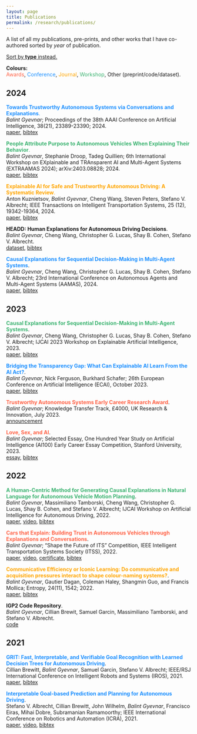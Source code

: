 ```yaml
---
layout: page
title: Publications
permalink: /research/publications/
---
```


A list of all my publications, pre-prints, and other works that I have co-authored sorted by *year* of publication.

[Sort by **type** instead.](/research/publications-type)

**Colours:**
<br />
<span style="color:tomato">Awards</span>,
<span style="color:dodgerblue">Conference</span>,
<span style="color:orange">Journal</span>,
<span style="color:mediumseagreen">Workshop</span>,
Other (preprint/code/dataset).

## 2024

<span style="color:dodgerblue">**Towards Trustworthy Autonomous Systems via Conversations and Explanations**.</span> <br /> *Balint Gyevnar*; Proceedings of the 38th AAAI Conference on Artificial Intelligence, 38(21), 23389-23390; 2024. <br /> [paper](https://ojs.aaai.org/index.php/AAAI/article/download/30395/32462), <a href="javascript:show_hide('gyevnar2024towardstrustworthy')">bibtex</a>
<div id="gyevnar2024towardstrustworthy" style="display: none;"><pre><code style="line-height: 1.5;">
    @article{gyevnar2024towardstrustworthy,
        title={Towards Trustworthy Autonomous Systems via Conversations and Explanations},
        volume={38},
        url={https://ojs.aaai.org/index.php/AAAI/article/view/30395},
        DOI={10.1609/aaai.v38i21.30395},
        number={21},
        journal={Proceedings of the AAAI Conference on Artificial Intelligence},
        author={Balint Gyevnar},
        year={2024},
        month={Mar.},
        pages={23389-23390}
    }
</code></pre></div>

<span style="color:mediumseagreen">**People Attribute Purpose to Autonomous Vehicles When Explaining Their Behavior**.</span> <br /> *Balint Gyevnar*, Stephanie Droop, Tadeg Quillien; 6th International Workshop on EXplainable and TRAnsparent AI and Multi-Agent Systems (EXTRAAMAS 2024); arXiv:2403.08828; 2024. <br /> [paper](https://arxiv.org/abs/2403.08828), <a href="javascript:show_hide('gyevnar2024attribute')">bibtex</a>
<div id="gyevnar2024attribute" style="display: none;"><pre><code style="line-height: 1.5;">
    @misc{gyevnar2024attribute,
        title={People Attribute Purpose to Autonomous Vehicles When Explaining Their Behavior},
        author={Balint Gyevnar and Stephanie Droop and Tadeg Quillien},
        year={2024},
        eprint={2403.08828},
        archivePrefix={arXiv},
        primaryClass={cs.HC}
     }
</code></pre></div>

<span style="color:orange">**Explainable AI for Safe and Trustworthy Autonomous Driving: A Systematic Review**. </span> <br /> Anton Kuznietsov, *Balint Gyevnar*, Cheng Wang, Steven Peters, Stefano V. Albrecht; IEEE Transactions on Intelligent Transportation Systems, 25 (12), 19342-19364, 2024. <br /> [paper](https://ieeexplore.ieee.org/document/10716567), <a href="javascript:show_hide('kuznietsov2024avreview')">bibtex</a>
<div id="kuznietsov2024avreview" style="display: none;"><pre><code style="line-height: 1.5;">
    @article{kuznietsov2024avreview,
        title={Explainable AI for Safe and Trustworthy Autonomous Driving: A Systematic Review},
        author={Anton Kuznietsov and Balint Gyevnar and Cheng Wang and Steven Peters and Stefano V. Albrecht},
        year={2024},
        month={Dec},
        journal={Transactions on Intelligent Transportation Systems},
        volume={25},
        number={12},
        pages={19342-19364},
        publisher={IEEE}
     }
</code></pre></div>

**HEADD: Human Explanations for Autonomous Driving Decisions**. <br /> *Balint Gyevnar*, Cheng Wang, Christopher G. Lucas, Shay B. Cohen, Stefano V. Albrecht. <br /> [dataset](https://datashare.ed.ac.uk/handle/10283/8714), <a href="javascript:show_hide('cemaAAMAS2024b')">bibtex</a>
<div id="cemaAAMAS2024b" style="display: none;"><pre><code style="line-height: 1.5;">
    @inproceedings{gyevnar2024causal,
       title={Causal Explanations for Sequential Decision-Making in Multi-Agent Systems},
       author={Balint Gyevnar and Cheng Wang and Christopher G. Lucas and Shay B. Cohen and Stefano V. Albrecht},
       booktitle={23rd International Conference on Autonomous Agents and Multi-Agent Systems},
       organization={IFAAMAS},
       year={2024}
    }
    </code></pre></div>

<span style="color:dodgerblue">**Causal Explanations for Sequential Decision-Making in Multi-Agent Systems**</span>. <br /> *Balint Gyevnar*, Cheng Wang, Christopher G. Lucas, Shay B. Cohen, Stefano V. Albrecht; 23rd International Conference on Autonomous Agents and Multi-Agent Systems (AAMAS), 2024. <br /> [paper](https://arxiv.org/abs/2302.10809), <a href="javascript:show_hide('cemaAAMAS2024a')">bibtex</a>
<div id="cemaAAMAS2024a" style="display: none;"><pre><code style="line-height: 1.5;">
@inproceedings{gyevnar2024causal,
   title={Causal Explanations for Sequential Decision-Making in Multi-Agent Systems},
   author={Balint Gyevnar and Cheng Wang and Christopher G. Lucas and Shay B. Cohen and Stefano V. Albrecht},
   booktitle={23rd International Conference on Autonomous Agents and Multi-Agent Systems},
   organization={IFAAMAS},
   year={2024}
}
</code></pre></div>

## 2023
<span style="color:mediumseagreen">**Causal Explanations for Sequential Decision-Making in Multi-Agent Systems**</span>. <br /> *Balint Gyevnar*, Cheng Wang, Christopher G. Lucas, Shay B. Cohen, Stefano V. Albrecht; IJCAI 2023 Workshop on Explainable Artificial Intelligence, 2023. <br /> [paper](https://arxiv.org/abs/2302.10809), <a href="javascript:show_hide('cemaIJCAI2023')">bibtex</a>
<div id="cemaIJCAI2023" style="display: none;"><pre><code style="line-height: 1.5;">
@inproceedings{gyevnar2023causal,
   title={Causal Explanations for Sequential Decision-Making in Multi-Agent Systems},
   author={Balint Gyevnar and Cheng Wang and Christopher G. Lucas and Shay B. Cohen and Stefano V. Albrecht},
   booktitle={IJCAI 2023 Workshop on Explainable Artificial Intelligence (XAI)},
   year={2023}
}
</code></pre></div>

<span style="color:dodgerblue">**Bridging the Transparency Gap: What Can Explainable AI Learn From the AI Act?**</span>. <br /> *Balint Gyevnar*, Nick Ferguson, Burkhard Schafer; 26th European Conference on Artificial Intelligence (ECAI), October 2023. <br /> [paper](https://arxiv.org/abs/2302.10766), <a href="javascript:show_hide('transparencyECAI2023')">bibtex</a>
<div id="transparencyECAI2023" style="display: none;"><pre><code style="line-height: 1.5;">
@inproceedings{gyevnar2023transparencyGap,
    title={Bridging the Transparency Gap: What Can Explainable AI Learn From the AI Act?},
    author={Balint Gyevnar and Nick Ferguson and Burkhard Schafer},
    booktitle={26th European Conference on Artificial Intelligence},
    pages={964--971},
    year={2023},
    organization={IOS Press}
}
</code></pre></div>

<span style="color:tomato">**Trustworthy Autonomous Systems Early Career Research Award**</span>. <br /> *Balint Gyevnar*; Knowledge Transfer Track, £4000, UK Research & Innovation, July 2023. <br /> [announcement](https://tas.ac.uk/skills/early-career-researcher-awards/)

<span style="color:tomato">**Love, Sex, and AI**</span>. <br /> *Balint Gyevnar*; Selected Essay, One Hundred Year Study on Artificial Intelligence (AI100) Early Career Essay Competition, Stanford University, 2023. <br /> [essay](assets/essay_lovesexai.pdf), <a href="javascript:show_hide('gyevnarLoveSexAI2023')">bibtex</a>
<div id="gyevnarLoveSexAI2023" style="display: none;"><pre><code style="line-height: 1.5;">
@incollection{gyevnar2023loveSexAI,
    title={Love, Sex, and AI},
    author={Balint Gyevnar},
    booktitle={AI100 Early Career Essay Competition},
    year={2023},
    publisher={Stanford}
}
</code></pre></div>

<!-- 5. <span style="color:mediumseagreen">**Get Your Act Together: A Comparative View on Transparency in the AI Act and Technology**</span>. *Balint Gyevnar*, Nick Ferguson, Burkhard Schafer; 5th International Workshop on EXplainable and TRAnsparent AI and Multi-Agent Systems (EXTRAAMAS 2023), 2023. - [paper](https://arxiv.org/abs/2302.10766) -->
<!-- 5. <span style="color:mediumseagreen">**Causal Explanations for Stochastic Sequential Multi-Agent Decision-Making**</span>. *Balint Gyevnar*, Cheng Wang, Christopher G. Lucas, Shay B. Cohen, Stefano V. Albrecht; 5th International Workshop on EXplainable and TRAnsparent AI and Multi-Agent Systems (EXTRAAMAS 2023), 2023. - [paper](https://arxiv.org/abs/2302.10809) -->


## 2022
<span style="color:mediumseagreen">**A Human-Centric Method for Generating Causal Explanations in Natural Language for Autonomous Vehicle Motion Planning**</span>. <br /> *Balint Gyevnar*, Massimiliano Tamborski, Cheng Wang, Christopher G. Lucas, Shay B. Cohen, and Stefano V. Albrecht; IJCAI Workshop on Artificial Intelligence for Autonomous Driving, 2022. <br /> [paper](https://learn-to-race.org/workshop-ai4ad-ijcai2022/assets/papers/paper_16.pdf), [video](https://www.youtube.com/watch?v=gmjylztszZA&ab_channel=AI4ADWorkshop), <a href="javascript:show_hide('humancentricIJCAI2022')">bibtex</a>
<div id="humancentricIJCAI2022" style="display: none;"><pre><code style="line-height: 1.5;">
@inproceedings{gyevnar2022humanCentric,
    title={A Human-Centric Method for Generating Causal Explanations in Natural Language for Autonomous Vehicle Motion Planning},
    author={Balint Gyevnar and Massimiliano Tamborski and Cheng Wang and Christopher G. Lucas and Shay B. Cohen and Stefano V. Albrecht},
    booktitle={IJCAI 2022 Workshop on Artificial Intelligence for Autonomous Driving},
    year={2022}
}
</code></pre></div>

<span style="color:tomato">**Cars that Explain: Building Trust in Autonomous Vehicles through Explanations and Conversations**</span>. <br /> *Balint Gyevnar*; “Shape the Future of ITS” Competition, IEEE Intelligent Transportation Systems Society (ITSS), 2022. <br /> [paper](assets/IEEE_ITS_Essay.pdf), [video](https://1drv.ms/v/s!AvL2-OtIYUGTgcpZj4GaOa1I73e44w?e=Q35jpk), [certificate](assets/IEEE_ITS_Certificate.pdf), <a href="javascript:show_hide('carsexplainITSS2022')">bibtex</a>
<div id="carsexplainITSS2022" style="display: none;"><pre><code style="line-height: 1.5;">
@incollection{gyevnar2022carsExplain,
    title={Cars that Explain: Building Trust in Autonomous Vehicles through Explanations and Conversations},
    author={Balint Gyevnar},
    booktitle={``Shape the Future of ITS'' Competition},
    publisher={IEEE Intelligent Transportation Systems Society (ITSS)}
    year={2022}
}
</code></pre></div>

<span style="color:orange">**Communicative Efficiency or Iconic Learning: Do communicative and acquisition pressures interact to shape colour-naming systems?**</span>. <br /> *Balint Gyevnar*, Gautier Dagan, Coleman Haley, Shangmin Guo, and Francis Mollica; Entropy, 24(11), 1542; 2022. <br /> [paper](https://www.mdpi.com/1099-4300/24/11/1542), <a href="javascript:show_hide('colourENTROPY2022')">bibtex</a>
<div id="colourENTROPY2022" style="display: none;"><pre><code style="line-height: 1.5;">
@article{gyevnar2022colour,
    title={Communicative Efficiency or Iconic Learning: Do acquisition and communicative pressures interact to shape colour-naming systems?},
    author={Gyevnar, Balint and Dagan, Gautier and Haley, Coleman and Guo, Shangmin and Mollica, Frank},
    journal={Entropy},
    volume={24},
    number={11},
    pages={1542},
    year={2022},
    publisher={MDPI}
}
</code></pre></div>

**IGP2 Code Repository**. <br /> *Balint Gyevnar*, Cillian Brewit, Samuel Garcin, Massimiliano Tamborski, and Stefano V. Albrecht. <br /> [code](https://github.com/uoe-agents/IGP2)


## 2021
<span style="color:dodgerblue">**GRIT: Fast, Interpretable, and Verifiable Goal Recognition with Learned Decision Trees for Autonomous Driving**</span>. <br /> Cillian Brewitt, *Balint Gyevnar*, Samuel Garcin, Stefano V. Albrecht; IEEE/RSJ International Conference on Intelligent Robots and Systems (IROS), 2021. <br /> [paper](https://ieeexplore.ieee.org/abstract/document/9636279), <a href="javascript:show_hide('gritIROS2021')">bibtex</a>
<div id="gritIROS2021" style="display: none;"><pre><code style="line-height: 1.5;">
@inproceedings{brewitt2021grit,
    title={&#123;GRIT:&#125; Fast, Interpretable, and Verifiable Goal Recognition with Learned Decision Trees for Autonomous Driving},
    author={Cillian Brewitt and Balint Gyevnar and Samuel Garcin and Stefano V. Albrecht},
    booktitle={IEEE/RSJ International Conference on Intelligent Robots and Systems (IROS)},
    year={2021}
}
</code></pre></div>

<span style="color:dodgerblue">**Interpretable Goal-based Prediction and Planning for Autonomous Driving**</span>. <br /> Stefano V. Albrecht, Cillian Brewitt, John Wilhelm, *Balint Gyevnar*, Francisco Eiras, Mihai Dobre, Subramanian Ramamoorthy; IEEE International Conference on Robotics and Automation (ICRA), 2021. <br /> [paper](https://www.five.ai/igp2), [video](https://www.five.ai/igp2), <a href="javascript:show_hide('igp2ICRA2021')">bibtex</a>
<div id="igp2ICRA2021" style="display: none;"><pre><code style="line-height: 1.5;">
@inproceedings{albrecht2020igp2,
    title={Interpretable Goal-based Prediction and Planning for Autonomous Driving},
    author={Stefano V. Albrecht and Cillian Brewitt and John Wilhelm and Balint Gyevnar and Francisco Eiras and Mihai Dobre and Subramanian Ramamoorthy},
    booktitle={IEEE International Conference on Robotics and Automation (ICRA)},
    year={2021}
}
</code></pre></div>
